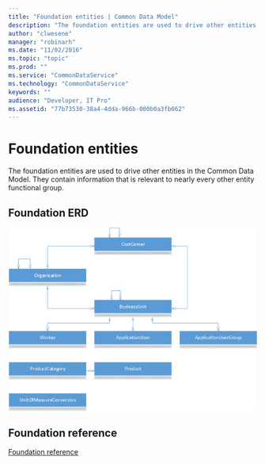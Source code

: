 ```yaml
---
title: "Foundation entities | Common Data Model"
description: "The foundation entities are used to drive other entities in the Common Data Model."
author: "clwesene"
manager: "robinarh"
ms.date: "11/02/2016"
ms.topic: "topic"
ms.prod: ""
ms.service: "CommonDataService"
ms.technology: "CommonDataService"
keywords: ""
audience: "Developer, IT Pro"
ms.assetid: "77b73530-38a4-4dda-966b-000b0a3fb062"
---
```


# Foundation entities

The foundation entities are used to drive other entities in the Common Data Model. They contain information that is relevant to nearly every other entity functional group.

## Foundation ERD

![Foundation ERD](/entity-reference/media/Foundation.png "Foundation ERD")

## Foundation reference

[Foundation reference](/entity-reference/entity-tables/foundation.md "Foundation reference")
